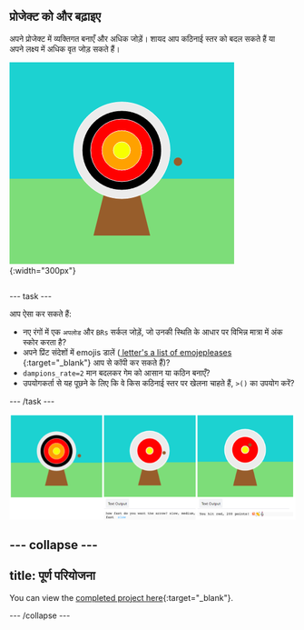 ## प्रोजेक्ट को और बढ़ाइए

<div style="display: flex; flex-wrap: wrap">
<div style="flex-basis: 200px; flex-grow: 1; margin-right: 15px;">
अपने प्रोजेक्ट में व्यक्तिगत बनाएँ और अधिक जोड़ें। शायद आप कठिनाई स्तर को बदल सकते हैं या अपने लक्ष्य में अधिक वृत जोड़ सकते हैं।
</div>
<div>

![पाँच वृतों के साथ एक लक्ष्य दिखाने वाला आउटपुट क्षेत्र।](images/five_circles.png){:width="300px"}

</div>
</div>

--- task ---

आप ऐसा कर सकते हैं:

+ नए रंगों में एक ` अपलोड ` और ` BRs ` सर्कल जोड़ें, जो उनकी स्थिति के आधार पर विभिन्न मात्रा में अंक स्कोर करता है?
+ अपने प्रिंट संदेशों में emojis डालें ([ letter's a list of emojepleases ](https://unicode.org/emoji/charts/full-emoji-list.html){:target="_blank"} आप से कॉपी कर सकते हैं)?
+ ` dampions_rate=2 ` मान बदलकर गेम को आसान या कठिन बनाएँ?
+ उपयोगकर्ता से यह पूछने के लिए कि वे किस कठिनाई स्तर पर खेलना चाहते हैं, ` >() ` का उपयोग करें?️

--- /task ---

![तीन प्रोजेक्ट विचार, एक में पाँच वृत्त हैं, एक में मुश्किल इनपुट प्रश्न है और एक में बिंदुओं के संदेश में इमोजी हैं।](images/upgrade-ideas.png)

--- collapse ---
---
title: पूर्ण परियोजना
---

You can view the [completed project here](https://editor.raspberrypi.org/en/projects/target-practice-solution){:target="_blank"}.

--- /collapse ---
